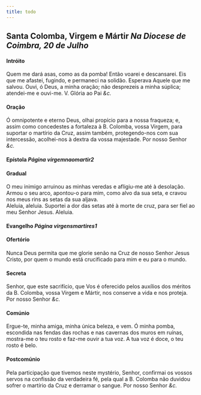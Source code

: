 ```yaml
---
title: todo
---
```

<h2 class="text-center">Santa Colomba, Virgem e Mártir <em>Na Diocese de Coimbra, 20 de Julho</em></h2>

<h4 class="text-center">Intróito</h4>
<div class="container-fluid">
<div class="row">
<div class="dropcap text-justify">

</div>
<div class="text-justify">
Quem me dará asas, como as da pomba! Então voarei e descansarei. Eis que me afastei, fugindo, e permaneci na solidão. Esperava Aquele que me salvou. Ouvi, ó Deus, a minha oração; não desprezeis a minha súplica; atendei-me e ouvi-me.
<em></em>
V. Glória ao Pai <em>&c.</em>
</div>
</div>
</div>

<h4 class="text-center">Oração</h4>
<div class="container-fluid">
<div class="row">
<div class="dropcap text-justify">

</div>
<div class="dropcap text-justify">
Ó omnipotente e eterno Deus, olhai propício para a nossa fraqueza; e, assim como concedestes a fortaleza à B. Colomba, vossa Virgem, para suportar o martírio da Cruz, assim também, protegendo-nos com sua intercessão, acolhei-nos à dextra da vossa majestade. Por nosso Senhor <em>&c.</em>
</div>
</div>
</div>

<h4 class="text-center">Epístola <em>Página virgemnaomartir2</em></h4>

<h4 class="text-center">Gradual</h4>
<div class="container-fluid">
<div class="row">
<div class="dropcap text-justify">

</div>
<div class="dropcap text-justify">
O meu inimigo arruinou as minhas veredas e afligiu-me até à desolação. Armou o seu arco, apontou-o para mim, como alvo da sua seta, e cravou nos meus rins as setas da sua aljava.
</div>
<div class="text-justify">

</div>
<div class="text-justify">
Aleluia, aleluia. Suportei a dor das setas até à morte de cruz, para ser fiel ao meu Senhor Jesus. Aleluia.
</div>
</div>
</div>

<h4 class="text-center">Evangelho <em>Página virgensmartires1</em></h4>

<h4 class="text-center">Ofertório</h4>
<div class="container-fluid">
<div class="row">
<div class="dropcap text-justify">

</div>
<div class="dropcap text-justify">
Nunca Deus permita que me glorie senão na Cruz de nosso Senhor Jesus Cristo, por quem o mundo está crucificado para mim e eu para o mundo.
</div>
</div>
</div>

<h4 class="text-center">Secreta</h4>
<div class="container-fluid">
<div class="row">
<div class="dropcap text-justify">

</div>
<div class="dropcap text-justify">
Senhor, que este sacrifício, que Vos é oferecido pelos auxílios dos méritos da B. Colomba, vossa Virgem e Mártir, nos conserve a vida e nos proteja. Por nosso Senhor <em>&c.</em>
</div>
</div>
</div>

<h4 class="text-center">Comúnio</h4>
<div class="container-fluid">
<div class="row">
<div class="dropcap text-justify">

</div>
<div class="dropcap text-justify">
Ergue-te, minha amiga, minha única beleza, e vem. Ó minha pomba, escondida nas fendas das rochas e nas cavernas dos muros em ruínas, mostra-me o teu rosto e faz-me ouvir a tua voz. A tua voz é doce, o teu rosto é belo.
</div>
</div>
</div>

<h4 class="text-center">Postcomúnio</h4>
<div class="container-fluid">
<div class="row">
<div class="dropcap text-justify">

</div>
<div class="dropcap text-justify">
Pela participação que tivemos neste mystério, Senhor, confirmai os vossos servos na confissão da verdadeira fé, pela qual a B. Colomba não duvidou sofrer o martírio da Cruz e derramar o sangue. Por nosso Senhor <em>&c.</em>
</div>
</div>
</div>
